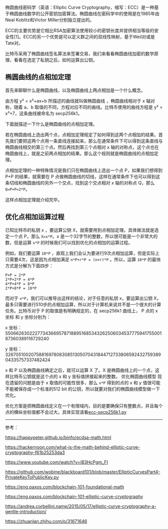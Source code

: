 椭圆曲线密码学（英语：Elliptic Curve Cryptography，缩写：ECC）是一种基于椭圆曲线数学的公开密钥加密算法。椭圆曲线在密码学中的使用是在1985年由Neal Koblitz和Victor Miller分别独立提出的。

ECC的主要优势是它相比RSA加密算法使用较小的密钥长度并提供相当等级的安全性[1]。ECC的另一个优势是可以定义群之间的双线性映射，基于Weil对或是Tate对。

比特币采用了椭圆曲线签名算法来签署交易，我们来看看椭圆曲线加密的数学原理，看看在选定了私钥之后，如何运算出公钥。

## 椭圆曲线的点相加定理

首先来聊聊什么是椭圆曲线，以及椭圆曲线上两点相加是一个什么概念。

由方程 y² = x³+ax+b 所描述的曲线就叫做椭圆曲线 ，椭圆曲线相对于 x 轴对称，随着 a、b 取值的不同，方程对应不同的曲线。比特币使用的曲线方程是 y² = x³+7，这条曲线被命名为 secp256k1。

下面就描述一下什么是椭圆曲线的点相加定理。

若在椭圆曲线上选出两个点，点相加定理规定了如何得到这两个点相加的结果。首先我们要把这两个点用一条直线连接起来，那么在通常条件下可以得到这条直线与椭圆曲线相交的第三个点。然后再找到第三个点相对 x 轴的对称点，这个点也在椭圆曲线上，就是之前两点相加的结果。那么这个规则就是椭圆曲线的点相加定理。

点相加定理的一种特殊情况是我们只在椭圆曲线上选出一个点 P，如果我们想得到 P+P 的结果，就需要在 P 点做椭圆曲线的切线，这样在通常条件下也可以得到这条切线和椭圆曲线的另外一个交点，找到这个交点相对 x 轴的对称点 Q，那么 `Q=P+P=2*P`。

这样点相加定理就介绍完毕。

## 优化点相加运算过程

已知比特币的私钥 x ，要运算公钥 X，就需要用到点相加定理。具体做法就是选定一个点 P，那么 `X=x*P`。x 是一个32字节的整数，所以很可能是一个非常大的数，但是运算 `x*P` 的时候我们可以找到优化的点相加的运算过程。

例如，我们要运算 `10*P` ，直观上我们会认为要进行9次点相加运算，但是实际上只需要4次，这是因为点相加满足 `n*P+r*P = (n+r)*P` 。所以，运算 `10*P` 的最快方式是分解为下面四步：

```
P+P = 2*P
2*P+2*P = 4*P
4*P+4*P = 8*P
2*P+8*P = 10*P
```

而对于 `x*P`，我们可以推导出这样的结论，对于任意的私钥 x，要运算出公钥 X，最多只需要进行510步的点相加运算，所以对于计算机来说并不是一个很大的计算任务。比特币对于 P 的取值是有明确规定的，在 secp256k1 曲线上， P 点的 x 坐标 和 y 坐标分别为：

x 坐标：
55066263022277343669578718895168534326250603453777594175500187360389116729240

y 坐标：
32670510020758816978083085130507043184471273380659243275938904335757337482424

x 和 P 以及椭圆曲线确定之后，就可以运算 X 了。X 是椭圆曲线上的一个点，这样比特币公钥就是这个点的 x 和 y 坐标值拼接起来的整数。
优化椭圆曲线模型
现在遗留的问题是由于 x 取值的可能性很多，那么 `x*P` 得到的点的 x 和 y 值很可能不能被保存成一个标准的512 bit 的公钥，所以就要对我们的椭圆曲线模型做一下优化。

优化方案是把椭圆曲线定义在一个有限域内，目的是要确保只有整数点，并且每个点的横纵坐标值都不会过大。具体实现请看[ecc-secp256k1.py](./ecc_secp256k1.py)

---

参考：

https://happypeter.github.io/binfo/ecdsa-math.html

https://hackernoon.com/what-is-the-math-behind-elliptic-curve-cryptography-f61b25253da3

https://www.youtube.com/watch?v=iB3HcPgm_FI

https://github.com/wobine/blackboard101/blob/master/EllipticCurvesPart4-PrivateKeyToPublicKey.py

https://eng.paxos.com/blockchain-101-foundational-math

https://eng.paxos.com/blockchain-101-elliptic-curve-cryptography

https://andrea.corbellini.name/2015/05/17/elliptic-curve-cryptography-a-gentle-introduction/

https://zhuanlan.zhihu.com/p/31671646
